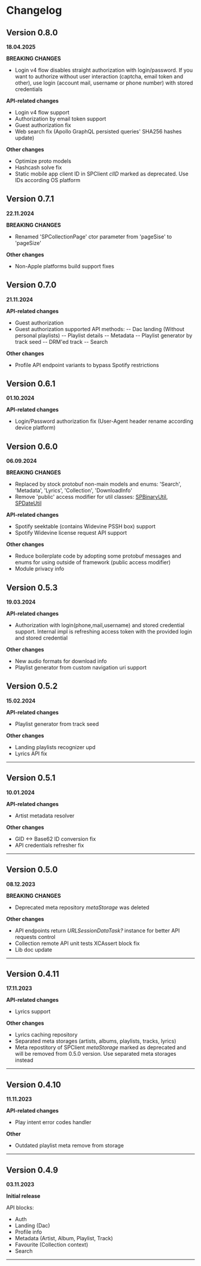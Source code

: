 #  Changelog

## Version 0.8.0
**18.04.2025**

**BREAKING CHANGES**

- Login v4 flow disables straight authorization with login/password. If you want to authorize without user interaction (captcha, email token and other), use login (account mail, username or phone number) with stored credentials

**API-related changes**

- Login v4 flow support
- Authorization by email token support
- Guest authorization fix
- Web search fix (Apollo GraphQL persisted queries' SHA256 hashes update)

**Other changes**

- Optimize proto models
- Hashcash solve fix
- Static mobile app client ID in SPClient *clID* marked as deprecated. Use IDs according OS platform

## Version 0.7.1
**22.11.2024**

**BREAKING CHANGES**

- Renamed 'SPCollectionPage' ctor parameter from 'pageSise' to 'pageSize'

**Other changes**

- Non-Apple platforms build support fixes

## Version 0.7.0
**21.11.2024**

**API-related changes**

- Guest authorization
- Guest authorization supported API methods:
-- Dac landing (Without personal playlists)
-- Playlist details
-- Metadata
-- Playlist generator by track seed
-- DRM'ed track
-- Search

**Other changes**

- Profile API endpoint variants to bypass Spotify restrictions

## Version 0.6.1
**01.10.2024**

**API-related changes**

- Login/Password authorization fix (User-Agent header rename according device platform)

## Version 0.6.0
**06.09.2024**

**BREAKING CHANGES**

- Replaced by stock protobuf non-main models and enums: 'Search', 'Metadata', 'Lyrics', 'Collection', 'DownloadInfo'
- Remove 'public' access modifier for util classes: [SPBinaryUtil](./Sources/SwiftySpot/Util/SPBinaryUtil.swift), [SPDateUtil](./Sources/SwiftySpot/Util/SPDateUtil.swift)

**API-related changes**

- Spotify seektable (contains Widevine PSSH box) support
- Spotify Widevine license request API support

**Other changes**

- Reduce boilerplate code by adopting some protobuf messages and enums for using outside of framework (public access modifier)
- Module privacy info

## Version 0.5.3
**19.03.2024**

**API-related changes**

- Authorization with login(phone,mail,username) and stored credential support. Internal impl is refreshing access token with the provided login and stored credential

**Other changes**

- New audio formats for download info
- Playlist generator from custom navigation uri support

## Version 0.5.2
**15.02.2024**

**API-related changes**

- Playlist generator from track seed

**Other changes**

- Landing playlists recognizer upd
- Lyrics API fix

_____________________________

## Version 0.5.1
**10.01.2024**

**API-related changes**

- Artist metadata resolver

**Other changes**

- GID <-> Base62 ID conversion fix
- API credentials refresher fix

_____________________________

## Version 0.5.0
**08.12.2023**

**BREAKING CHANGES**

- Deprecated meta repository *metaStorage* was deleted

**Other changes**

- API endpoints return *URLSessionDataTask?* instance for better API requests control
- Collection remote API unit tests XCAssert block fix
- Lib doc update

_____________________________

## Version 0.4.11
**17.11.2023**

**API-related changes**

- Lyrics support

**Other changes**

- Lyrics caching repository
- Separated meta storages (artists, albums, playlists, tracks, lyrics)
- Meta repostitory of SPClient *metaStorage* marked as deprecated and will be removed from 0.5.0 version. Use separated meta storages instead

_____________________________


## Version 0.4.10
**11.11.2023**

**API-related changes**

- Play intent error codes handler

**Other**

- Outdated playlist meta remove from storage

_____________________________

## Version 0.4.9
**03.11.2023**

**Initial release**

API blocks:
- Auth
- Landing (Dac)
- Profile info
- Metadata (Artist, Album, Playlist, Track)
- Favourite (Collection context)
- Search
_____________________________
